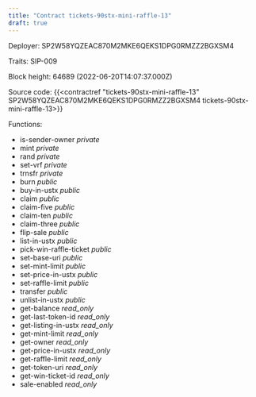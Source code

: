 ```yaml
---
title: "Contract tickets-90stx-mini-raffle-13"
draft: true
---
```

Deployer: SP2W58YQZEAC870M2MKE6QEKS1DPG0RMZZ2BGXSM4

Traits:
SIP-009 



Block height: 64689 (2022-06-20T14:07:37.000Z)

Source code: {{<contractref "tickets-90stx-mini-raffle-13" SP2W58YQZEAC870M2MKE6QEKS1DPG0RMZZ2BGXSM4 tickets-90stx-mini-raffle-13>}}

Functions:

* is-sender-owner _private_
* mint _private_
* rand _private_
* set-vrf _private_
* trnsfr _private_
* burn _public_
* buy-in-ustx _public_
* claim _public_
* claim-five _public_
* claim-ten _public_
* claim-three _public_
* flip-sale _public_
* list-in-ustx _public_
* pick-win-raffle-ticket _public_
* set-base-uri _public_
* set-mint-limit _public_
* set-price-in-ustx _public_
* set-raffle-limit _public_
* transfer _public_
* unlist-in-ustx _public_
* get-balance _read_only_
* get-last-token-id _read_only_
* get-listing-in-ustx _read_only_
* get-mint-limit _read_only_
* get-owner _read_only_
* get-price-in-ustx _read_only_
* get-raffle-limit _read_only_
* get-token-uri _read_only_
* get-win-ticket-id _read_only_
* sale-enabled _read_only_
